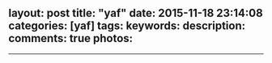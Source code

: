 layout: post
title: "yaf"
date: 2015-11-18 23:14:08
categories: [yaf]
tags:
keywords:
description:
comments: true
photos:
-
---
